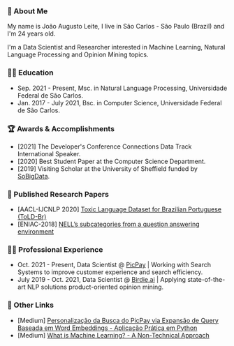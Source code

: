 ### 👋 About Me
My name is João Augusto Leite, I live in São Carlos - São Paulo (Brazil) and I'm 24 years old.

I'm a Data Scientist and Researcher interested in Machine Learning, Natural Language Processing and Opinion Mining topics.

### 👨‍🎓 Education

* Sep. 2021 - Present, Msc. in Natural Language Processing, Universidade Federal de São Carlos.
* Jan. 2017 - July 2021, Bsc. in Computer Science, Universidade Federal de São Carlos.

### 🏆 Awards & Accomplishments

* [2021] The Developer's Conference Connections Data Track International Speaker.
* [2020] Best Student Paper at the Computer Science Department.
* [2019] Visiting Scholar at the University of Sheffield funded by [SoBigData](http://project.sobigdata.eu/).

### 🔬 Published Research Papers

* [AACL-IJCNLP 2020] [Toxic Language Dataset for Brazilian Portuguese (ToLD-Br)](https://arxiv.org/abs/2010.04543)
* [ENIAC-2018] [NELL’s subcategories from a question answering environment](https://sol.sbc.org.br/index.php/eniac/article/view/4475)

### 👨‍💻 Professional Experience

* Oct. 2021 - Present, Data Scientist @ [PicPay](https://www.picpay.com/site) | Working with Search Systems to improve customer experience and search efficiency.  
* July 2019 - Oct. 2021, Data Scientist @ [Birdie.ai](https://birdie.ai/) | Applying state-of-the-art NLP solutions product-oriented opinion mining.

### 📌 Other Links

* [Medium] [Personalização da Busca do PicPay via Expansão de Query Baseada em Word Embeddings - Aplicação Prática em Python](https://medium.com/inside-picpay/personaliza%C3%A7%C3%A3o-da-busca-do-picpay-via-expans%C3%A3o-de-query-baseada-em-word-embeddings-f25514238e08)
* [Medium] [What is Machine Learning? - A Non-Technical Approach](https://medium.com/birdie-ai/what-is-machine-learning-57d4bf07f9b4)
